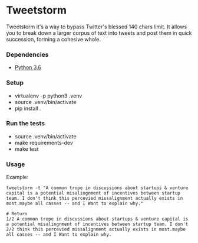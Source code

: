 # Tweetstorm #

Tweetstorm it's a way to bypass Twitter's blessed 140 chars limit. It allows you to break down a larger corpus of text into tweets and post them in quick succession, forming a cohesive whole.

### Dependencies

- [Python 3.6](https://www.python.org/downloads/)

### Setup

* virtualenv -p python3 .venv
* source .venv/bin/activate
* pip install .

### Run the tests

* source .venv/bin/activate
* make requirements-dev
* make test


### Usage

Example:
```shell
tweetstorm -t "A common trope in discussions about startups & venture capital is a potential misalingnment of incentives between startup team. I don't think this percevied missalignment actually exists in most.maybe all casses -- and I Want to explain why."

# Return
1/2 A common trope in discussions about startups & venture capital is a potential misalingnment of incentives between startup team. I don't 
2/2 think this percevied missalignment actually exists in most.maybe all casses -- and I Want to explain why.
```